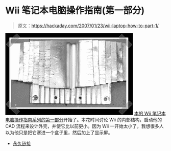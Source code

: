 # Wii 笔记本电脑操作指南(第一部分)

> 原文：<https://hackaday.com/2007/01/23/wii-laptop-how-to-part-1/>

![](img/3cdf274997391aa3c8c4701504448ba4.png)
[本的 Wii 笔记本电脑操作指南系列的第一部分](http://www.engadget.com/2007/01/23/how-to-make-a-wii-laptop-part-1/)开始了。本花时间讨论 Wii 的内部结构，启动他的 CAD 流程来设计外壳，并使它比以前更小。因为 Wii 一开始太小了，我想很多人以为他只是把它塞进一个盒子里，然后加上了显示屏。

*   [永久链接](http://www.engadget.com/2007/01/23/how-to-make-a-wii-laptop-part-1/)